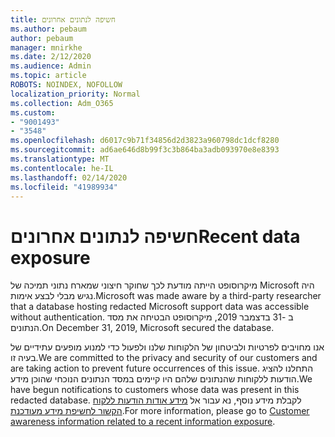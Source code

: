 ```yaml
---
title: חשיפה לנתונים אחרונים
ms.author: pebaum
author: pebaum
manager: mnirkhe
ms.date: 2/12/2020
ms.audience: Admin
ms.topic: article
ROBOTS: NOINDEX, NOFOLLOW
localization_priority: Normal
ms.collection: Adm_O365
ms.custom:
- "9001493"
- "3548"
ms.openlocfilehash: d6017c9b71f34856d2d3823a960798dc1dcf8280
ms.sourcegitcommit: ad6ae646d8b99f3c3b864ba3adb093970e8e8393
ms.translationtype: MT
ms.contentlocale: he-IL
ms.lasthandoff: 02/14/2020
ms.locfileid: "41989934"
---
```

# <a name="recent-data-exposure"></a><span data-ttu-id="c6a37-102">חשיפה לנתונים אחרונים</span><span class="sxs-lookup"><span data-stu-id="c6a37-102">Recent data exposure</span></span>

<span data-ttu-id="c6a37-103">מיקרוסופט הייתה מודעת לכך שחוקר חיצוני שמארח נתוני תמיכה של Microsoft היה נגיש מבלי לבצע אימות.</span><span class="sxs-lookup"><span data-stu-id="c6a37-103">Microsoft was made aware by a third-party researcher that a database hosting redacted Microsoft support data was accessible without authentication.</span></span> <span data-ttu-id="c6a37-104">ב -31 בדצמבר 2019, מיקרוסופט הבטיחה את מסד הנתונים.</span><span class="sxs-lookup"><span data-stu-id="c6a37-104">On December 31, 2019, Microsoft secured the database.</span></span>

<span data-ttu-id="c6a37-105">אנו מחויבים לפרטיות ולביטחון של הלקוחות שלנו ולפעול כדי למנוע מופעים עתידיים של בעיה זו.</span><span class="sxs-lookup"><span data-stu-id="c6a37-105">We are committed to the privacy and security of our customers and are taking action to prevent future occurrences of this issue.</span></span> <span data-ttu-id="c6a37-106">התחלנו להציג הודעות ללקוחות שהנתונים שלהם היו קיימים במסד הנתונים הנוכחי שהוכן מידע.</span><span class="sxs-lookup"><span data-stu-id="c6a37-106">We have begun notifications to customers whose data was present in this redacted database.</span></span> <span data-ttu-id="c6a37-107">לקבלת מידע נוסף, נא עבור אל [מידע אודות הודעות ללקוח הקשור לחשיפת מידע מעודכנת](https://aka.ms/privacyinfo).</span><span class="sxs-lookup"><span data-stu-id="c6a37-107">For more information, please go to [Customer awareness information related to a recent information exposure](https://aka.ms/privacyinfo).</span></span>
